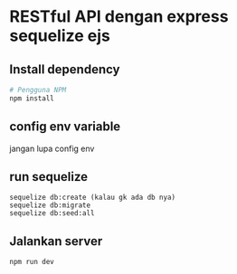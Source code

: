 # RESTful API dengan express sequelize ejs

## Install dependency

```bash
# Pengguna NPM
npm install

```

## config env variable
jangan lupa config env

## run sequelize

```
sequelize db:create (kalau gk ada db nya)
sequelize db:migrate
sequelize db:seed:all
```

## Jalankan server

```
npm run dev
```
